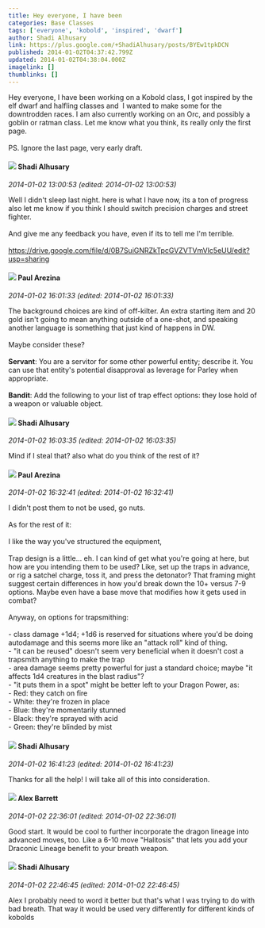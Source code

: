 ```yaml
---
title: Hey everyone, I have been
categories: Base Classes
tags: ['everyone', 'kobold', 'inspired', 'dwarf']
author: Shadi Alhusary
link: https://plus.google.com/+ShadiAlhusary/posts/BYEw1tpkDCN
published: 2014-01-02T04:37:42.799Z
updated: 2014-01-02T04:38:04.000Z
imagelink: []
thumblinks: []
---
```


Hey everyone, I have been working on a Kobold class, I got inspired by the elf dwarf and halfling classes and  I wanted to make some for the downtrodden races. I am also currently working on an Orc, and possibly a goblin or ratman class. Let me know what you think, its really only the first page.<br /><br />PS. Ignore the last page, very early draft. 
<div id='comment z135xjtisu2zij01z23ouhgy0mvlfnzpk04'>
  <h4><img src='{{site.baseurl}}//images/avatars/103327399280421334863_photo.jpg'> Shadi Alhusary</h4>
      <p><cite>2014-01-02 13:00:53 (edited: 2014-01-02 13:00:53)</cite></p>
        <p>Well I didn&#39;t sleep last night. here is what I have now, its a ton of progress also let me know if you think I should switch precision charges and street fighter. <br /><br />And give me any feedback you have, even if its to tell me I&#39;m terrible.<br /><br /><a href="https://drive.google.com/file/d/0B7SuiGNRZkTpcGVZVTVmVlc5eUU/edit?usp=sharing" class="ot-anchor">https://drive.google.com/file/d/0B7SuiGNRZkTpcGVZVTVmVlc5eUU/edit?usp=sharing</a></p>
</div>
        

<div id='comment z135xjtisu2zij01z23ouhgy0mvlfnzpk04'>
  <h4><img src='{{site.baseurl}}//images/avatars/111586412879869935960_photo.jpg'> Paul Arezina</h4>
      <p><cite>2014-01-02 16:01:33 (edited: 2014-01-02 16:01:33)</cite></p>
        <p>The background choices are kind of off-kilter. An extra starting item and 20 gold isn&#39;t going to mean anything outside of a one-shot, and speaking another language is something that just kind of happens in DW.<br /><br />Maybe consider these?<br /><br /><b>Servant</b>: You are a servitor for some other powerful entity; describe it. You can use that entity&#39;s potential disapproval as leverage for Parley when appropriate.<br /><br /><b>Bandit</b>: Add the following to your list of trap effect options: they lose hold of a weapon or valuable object.</p>
</div>
        

<div id='comment z135xjtisu2zij01z23ouhgy0mvlfnzpk04'>
  <h4><img src='{{site.baseurl}}//images/avatars/103327399280421334863_photo.jpg'> Shadi Alhusary</h4>
      <p><cite>2014-01-02 16:03:35 (edited: 2014-01-02 16:03:35)</cite></p>
        <p>Mind if I steal that? also what do you think of the rest of it?</p>
</div>
        

<div id='comment z135xjtisu2zij01z23ouhgy0mvlfnzpk04'>
  <h4><img src='{{site.baseurl}}//images/avatars/111586412879869935960_photo.jpg'> Paul Arezina</h4>
      <p><cite>2014-01-02 16:32:41 (edited: 2014-01-02 16:32:41)</cite></p>
        <p>I didn&#39;t post them to not be used, go nuts.<br /><br />As for the rest of it:<br /><br />I like the way you&#39;ve structured the equipment, <br /><br />Trap design is a little... eh. I can kind of get what you&#39;re going at here, but how are you intending them to be used? Like, set up the traps in advance, or rig a satchel charge, toss it, and press the detonator? That framing might suggest certain differences in how you&#39;d break down the 10+ versus 7-9 options. Maybe even have a base move that modifies how it gets used in combat?<br /><br />Anyway, on options for trapsmithing: <br /><br />- class damage +1d4; +1d6 is reserved for situations where you&#39;d be doing autodamage and this seems more like an &quot;attack roll&quot; kind of thing.<br />- &quot;it can be reused&quot; doesn&#39;t seem very beneficial when it doesn&#39;t cost a trapsmith anything to make the trap<br />- area damage seems pretty powerful for just a standard choice; maybe &quot;it affects 1d4 creatures in the blast radius&quot;?<br />- &quot;it puts them in a spot&quot; might be better left to your Dragon Power, as:<br />- Red: they catch on fire<br />- White: they&#39;re frozen in place<br />- Blue: they&#39;re momentarily stunned<br />- Black: they&#39;re sprayed with acid<br />- Green: they&#39;re blinded by mist</p>
</div>
        

<div id='comment z135xjtisu2zij01z23ouhgy0mvlfnzpk04'>
  <h4><img src='{{site.baseurl}}//images/avatars/103327399280421334863_photo.jpg'> Shadi Alhusary</h4>
      <p><cite>2014-01-02 16:41:23 (edited: 2014-01-02 16:41:23)</cite></p>
        <p>Thanks for all the help! I will take all of this into consideration.</p>
</div>
        

<div id='comment z135xjtisu2zij01z23ouhgy0mvlfnzpk04'>
  <h4><img src='{{site.baseurl}}//images/avatars/112691303044362149162_photo.jpg'> Alex Barrett</h4>
      <p><cite>2014-01-02 22:36:01 (edited: 2014-01-02 22:36:01)</cite></p>
        <p>Good start. It would be cool to further incorporate the dragon lineage into advanced moves, too. Like a 6-10 move &quot;Halitosis&quot; that lets you add your Draconic Lineage benefit to your breath weapon.</p>
</div>
        

<div id='comment z135xjtisu2zij01z23ouhgy0mvlfnzpk04'>
  <h4><img src='{{site.baseurl}}//images/avatars/103327399280421334863_photo.jpg'> Shadi Alhusary</h4>
      <p><cite>2014-01-02 22:46:45 (edited: 2014-01-02 22:46:45)</cite></p>
        <p>Alex I probably need to word it better but that&#39;s what I was trying to do with bad breath. That way it would be used very differently for different kinds of kobolds</p>
</div>
        